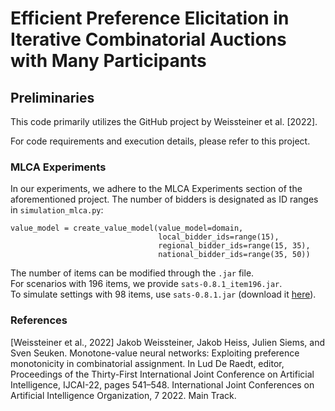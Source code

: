 # Efficient Preference Elicitation in Iterative Combinatorial Auctions with Many Participants

## Preliminaries
This code primarily utilizes the GitHub project by Weissteiner et al. [2022].

For code requirements and execution details, please refer to this project.


### MLCA Experiments
In our experiments, we adhere to the MLCA Experiments section of the aforementioned project. The number of bidders is designated as ID ranges in `simulation_mlca.py`:

```
value_model = create_value_model(value_model=domain, 
                                 local_bidder_ids=range(15),
                                 regional_bidder_ids=range(15, 35),  
                                 national_bidder_ids=range(35, 50))
```

The number of items can be modified through the `.jar` file. <br>
For scenarios with 196 items, we provide `sats-0.8.1_item196.jar`. <br>
To simulate settings with 98 items, use `sats-0.8.1.jar` (download it <a href="https://github.com/spectrumauctions/sats">here</a>).

### References
[Weissteiner et al., 2022] Jakob Weissteiner, Jakob Heiss, Julien Siems, and Sven Seuken. Monotone-value neural networks: Exploiting preference monotonicity in combinatorial assignment. In Lud De Raedt, editor, Proceedings of the Thirty-First International Joint Conference on Artificial Intelligence, IJCAI-22, pages 541–548. International Joint Conferences on Artificial Intelligence Organization, 7 2022. Main Track.